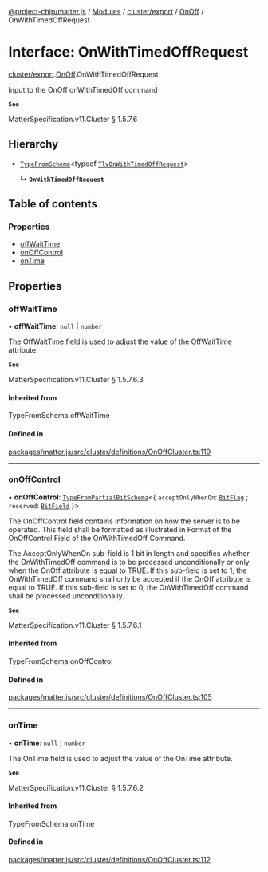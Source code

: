 [@project-chip/matter.js](../README.md) / [Modules](../modules.md) / [cluster/export](../modules/cluster_export.md) / [OnOff](../modules/cluster_export.OnOff.md) / OnWithTimedOffRequest

# Interface: OnWithTimedOffRequest

[cluster/export](../modules/cluster_export.md).[OnOff](../modules/cluster_export.OnOff.md).OnWithTimedOffRequest

Input to the OnOff onWithTimedOff command

**`See`**

MatterSpecification.v11.Cluster § 1.5.7.6

## Hierarchy

- [`TypeFromSchema`](../modules/tlv_export.md#typefromschema)\<typeof [`TlvOnWithTimedOffRequest`](../modules/cluster_export.OnOff.md#tlvonwithtimedoffrequest)\>

  ↳ **`OnWithTimedOffRequest`**

## Table of contents

### Properties

- [offWaitTime](cluster_export.OnOff.OnWithTimedOffRequest.md#offwaittime)
- [onOffControl](cluster_export.OnOff.OnWithTimedOffRequest.md#onoffcontrol)
- [onTime](cluster_export.OnOff.OnWithTimedOffRequest.md#ontime)

## Properties

### offWaitTime

• **offWaitTime**: ``null`` \| `number`

The OffWaitTime field is used to adjust the value of the OffWaitTime attribute.

**`See`**

MatterSpecification.v11.Cluster § 1.5.7.6.3

#### Inherited from

TypeFromSchema.offWaitTime

#### Defined in

[packages/matter.js/src/cluster/definitions/OnOffCluster.ts:119](https://github.com/project-chip/matter.js/blob/5f71eedebdb9fa54338bde320c311bb359b7455d/packages/matter.js/src/cluster/definitions/OnOffCluster.ts#L119)

___

### onOffControl

• **onOffControl**: [`TypeFromPartialBitSchema`](../modules/schema_export.md#typefrompartialbitschema)\<\{ `acceptOnlyWhenOn`: [`BitFlag`](../modules/schema_export.md#bitflag) ; `reserved`: [`BitField`](../modules/schema_export.md#bitfield)  }\>

The OnOffControl field contains information on how the server is to be operated. This field shall be
formatted as illustrated in Format of the OnOffControl Field of the OnWithTimedOff Command.

The AcceptOnlyWhenOn sub-field is 1 bit in length and specifies whether the OnWithTimedOff command is to be
processed unconditionally or only when the OnOff attribute is equal to TRUE. If this sub-field is set to 1,
the OnWithTimedOff command shall only be accepted if the OnOff attribute is equal to TRUE. If this sub-field
is set to 0, the OnWithTimedOff command shall be processed unconditionally.

**`See`**

MatterSpecification.v11.Cluster § 1.5.7.6.1

#### Inherited from

TypeFromSchema.onOffControl

#### Defined in

[packages/matter.js/src/cluster/definitions/OnOffCluster.ts:105](https://github.com/project-chip/matter.js/blob/5f71eedebdb9fa54338bde320c311bb359b7455d/packages/matter.js/src/cluster/definitions/OnOffCluster.ts#L105)

___

### onTime

• **onTime**: ``null`` \| `number`

The OnTime field is used to adjust the value of the OnTime attribute.

**`See`**

MatterSpecification.v11.Cluster § 1.5.7.6.2

#### Inherited from

TypeFromSchema.onTime

#### Defined in

[packages/matter.js/src/cluster/definitions/OnOffCluster.ts:112](https://github.com/project-chip/matter.js/blob/5f71eedebdb9fa54338bde320c311bb359b7455d/packages/matter.js/src/cluster/definitions/OnOffCluster.ts#L112)
